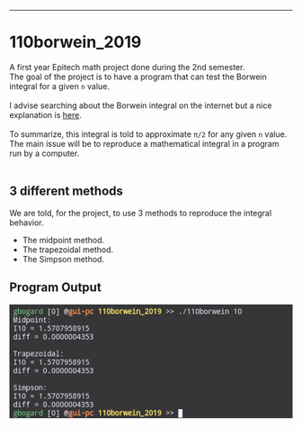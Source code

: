 ***

# 110borwein_2019

A first year Epitech math project done during the 2nd semester.<br>
The goal of the project is to have a program that can test the Borwein integral for a given <code>n</code> value.<br>
<br>
I advise searching about the Borwein integral on the internet but a nice explanation is [here](https://en.wikipedia.org/wiki/Borwein_integral).<br>
<br>
To summarize, this integral is told to approximate <code>π/2</code> for any given <code>n</code> value.<br>
The main issue will be to reproduce a mathematical integral in a program run by a computer.<br><br>

## 3 different methods

We are told, for the project, to use 3 methods to reproduce the integral behavior.<br>

* The midpoint method.
* The trapezoidal method.
* The Simpson method.

## Program Output

![110borwein Normal Output](https://github.com/guillaumebgd/110borwein_2019/blob/master/.github_assets/110borwein_normal_output.png?raw=true)
